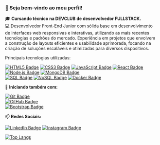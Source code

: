 ### 👋 Seja bem-vindo ao meu perfil!

🎓 **Cursando técnico na DEVCLUB de desenvolvedor FULLSTACK.**  
💻 Desenvolvedor Front-End Junior com sólida base em desenvolvimento de interfaces web responsivas e interativas, utilizando as mais recentes tecnologias e padrões do mercado. Experiência em projetos que envolvem a construção de layouts eficientes e usabilidade aprimorada, focando na criação de soluções escaláveis e otimizadas para diversos dispositivos.

Principais tecnologias utilizadas:

[![HTML5 Badge](https://img.shields.io/badge/-HTML5-E34F26?style=flat-square&logo=html5&logoColor=white)](https://developer.mozilla.org/pt-BR/docs/Web/HTML) 
[![CSS3 Badge](https://img.shields.io/badge/-CSS3-1572B6?style=flat-square&logo=css3&logoColor=white)](https://developer.mozilla.org/pt-BR/docs/Web/CSS) 
[![JavaScript Badge](https://img.shields.io/badge/-JavaScript-F7DF1E?style=flat-square&logo=javascript&logoColor=black)](https://developer.mozilla.org/pt-BR/docs/Web/JavaScript) 
[![React Badge](https://img.shields.io/badge/-React-61DAFB?style=flat-square&logo=react&logoColor=black)](https://reactjs.org/) 
[![Node.js Badge](https://img.shields.io/badge/-Node.js-339933?style=flat-square&logo=node.js&logoColor=white)](https://nodejs.org/pt-br/docs/) 
[![MongoDB Badge](https://img.shields.io/badge/-MongoDB-47A248?style=flat-square&logo=mongodb&logoColor=white)](https://www.mongodb.com/)  
[![SQL Badge](https://img.shields.io/badge/-SQL-4479A1?style=flat-square&logo=MySQL&logoColor=white)](https://www.mysql.com/) 
[![NoSQL Badge](https://img.shields.io/badge/-NoSQL-3C873A?style=flat-square&logo=mongodb&logoColor=white)](https://www.mongodb.com/) 
[![Docker Badge](https://img.shields.io/badge/-Docker-2496ED?style=flat-square&logo=docker&logoColor=white)](https://www.docker.com/)

🚀 **Iniciando também com:**

[![Git Badge](https://img.shields.io/badge/-Git-F05032?style=flat-square&logo=git&logoColor=white)](https://git-scm.com/)  
[![GitHub Badge](https://img.shields.io/badge/-GitHub-181717?style=flat-square&logo=github&logoColor=white)](https://github.com/)  
[![Bootstrap Badge](https://img.shields.io/badge/-Bootstrap-563D7C?style=flat-square&logo=bootstrap&logoColor=white)](https://getbootstrap.com/)

📫 **Redes Sociais:**

[![LinkedIn Badge](https://img.shields.io/badge/-LinkedIn-0077B5?style=flat-square&logo=linkedin&logoColor=white)](https://www.linkedin.com) 
[![Instagram Badge](https://img.shields.io/badge/-Instagram-E4405F?style=flat-square&logo=instagram&logoColor=white)](https://www.instagram.com)

 [![Top Langs](https://github-readme-stats.vercel.app/api/top-langs/?username=GabrielFelix22)](https://github.com/anuraghazra/github-readme-stats)
